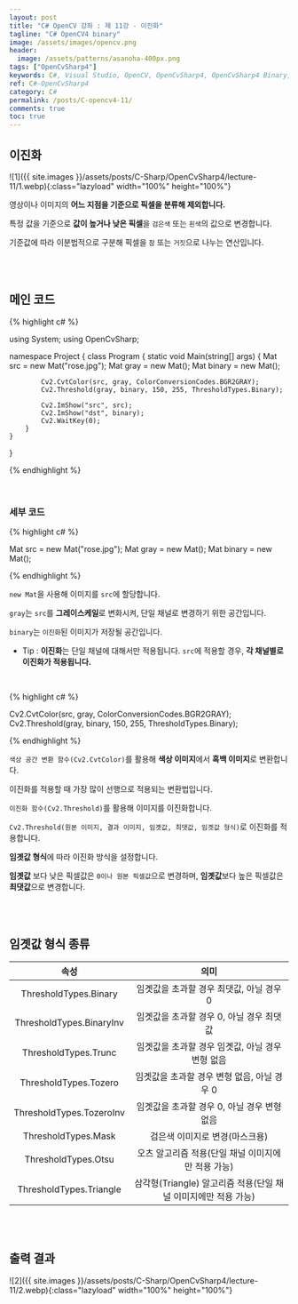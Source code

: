 ```yaml
---
layout: post
title: "C# OpenCV 강좌 : 제 11강 - 이진화"
tagline: "C# OpenCV4 binary"
image: /assets/images/opencv.png
header:
  image: /assets/patterns/asanoha-400px.png
tags: ["OpenCvSharp4"]
keywords: C#, Visual Studio, OpenCV, OpenCvSharp4, OpenCvSharp4 Binary, OpenCvSharp4 Threshold
ref: C#-OpenCvSharp4
category: C#
permalink: /posts/C-opencv4-11/
comments: true
toc: true
---
```


## 이진화

![1]({{ site.images }}/assets/posts/C-Sharp/OpenCvSharp4/lecture-11/1.webp){:class="lazyload" width="100%" height="100%"}

영상이나 이미지의 **어느 지점을 기준으로 픽셀을 분류해 제외합니다.**

특정 값을 기준으로 **값이 높거나 낮은 픽셀**을 `검은색` 또는 `흰색`의 값으로 변경합니다.

기준값에 따라 이분법적으로 구분해 픽셀을 `참` 또는 `거짓`으로 나누는 연산입니다.

<br>
<br>

## 메인 코드

{% highlight c# %}

using System;
using OpenCvSharp;

namespace Project
{
    class Program
    {
        static void Main(string[] args)
        {
            Mat src = new Mat("rose.jpg");
            Mat gray = new Mat();
            Mat binary = new Mat();

            Cv2.CvtColor(src, gray, ColorConversionCodes.BGR2GRAY);
            Cv2.Threshold(gray, binary, 150, 255, ThresholdTypes.Binary);

            Cv2.ImShow("src", src);
            Cv2.ImShow("dst", binary);
            Cv2.WaitKey(0);
        }
    }
}


{% endhighlight %}

<br>

### 세부 코드

{% highlight c# %}

Mat src = new Mat("rose.jpg");
Mat gray = new Mat();
Mat binary = new Mat();

{% endhighlight %}

`new Mat`을 사용해 이미지를 `src`에 할당합니다.

`gray`는 `src`를 **그레이스케일**로 변화시켜, 단일 채널로 변경하기 위한 공간입니다.

`binary`는 `이진화`된 이미지가 저장될 공간입니다.

- Tip : **이진화**는 단일 채널에 대해서만 적용됩니다. `src`에 적용할 경우, **각 채널별로 이진화가 적용됩니다.**

<br>

{% highlight c# %}

Cv2.CvtColor(src, gray, ColorConversionCodes.BGR2GRAY);
Cv2.Threshold(gray, binary, 150, 255, ThresholdTypes.Binary);

{% endhighlight %}

`색상 공간 변환 함수(Cv2.CvtColor)`를 활용해 **색상 이미지**에서 **흑백 이미지**로 변환합니다.

이진화를 적용할 때 가장 많이 선행으로 적용되는 변환법입니다.

`이진화 함수(Cv2.Threshold)`를 활용해 이미지를 이진화합니다.

`Cv2.Threshold(원본 이미지, 결과 이미지, 임곗값, 최댓값, 임곗값 형식)`로 이진화를 적용합니다.

**임곗값 형식**에 따라 이진화 방식을 설정합니다.

**임곗값** 보다 낮은 픽셀값은 `0이나 원본 픽셀값`으로 변경하며, **임곗값**보다 높은 픽셀값은 **최댓값**으로 변경합니다.

<br>
<br>

## 임곗값 형식 종류

|          속성         |                    의미                   |
|:---------------------:|:-----------------------------------------:|
| ThresholdTypes.Binary | 임곗값을 초과할 경우 최댓값, 아닐 경우 0 |
| ThresholdTypes.BinaryInv | 임곗값을 초과할 경우 0, 아닐 경우 최댓값 |
| ThresholdTypes.Trunc | 임곗값을 초과할 경우 임곗값, 아닐 경우 변형 없음 |
| ThresholdTypes.Tozero | 임곗값을 초과할 경우 변형 없음, 아닐 경우 0 |
| ThresholdTypes.TozeroInv | 임곗값을 초과할 경우 0, 아닐 경우 변형 없음 |
| ThresholdTypes.Mask | 검은색 이미지로 변경(마스크용) |
| ThresholdTypes.Otsu | 오츠 알고리즘 적용(단일 채널 이미지에만 적용 가능) |
| ThresholdTypes.Triangle | 삼각형(Triangle) 알고리즘 적용(단일 채널 이미지에만 적용 가능) |

<br>
<br>

## 출력 결과

![2]({{ site.images }}/assets/posts/C-Sharp/OpenCvSharp4/lecture-11/2.webp){:class="lazyload" width="100%" height="100%"}
